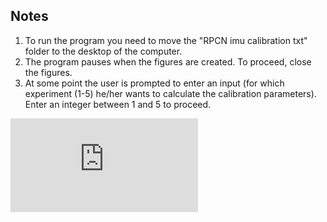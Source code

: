 ## Notes
1. To run the program you need to move the "RPCN imu calibration txt" folder to the desktop of the computer.
2. The program pauses when the figures are created. To proceed, close the figures.
3. At some point the user is prompted to enter an input (for which experiment (1-5) he/her wants to calculate the calibration parameters). 
Enter an integer between 1 and 5 to proceed.

<embed src="https://raw.githubusercontent.com/Manouselis/robot-perception-cognition-navigation/main/Individual%20Assignment%20(Calibration%20of%20Parameters)/RPCN_Individual_Calibration_Parameters.pdf" type="application/pdf">

<object data="https://github.com/Manouselis/robot-perception-cognition-navigation/blob/main/Individual%20Assignment%20(Calibration%20of%20Parameters)/RPCN_Individual_Calibration_Parameters.pdf" type="application/pdf" width="100%">
</object>


